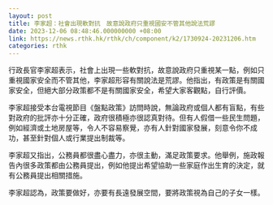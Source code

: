 ```yaml
---
layout: post
title: 李家超：社會出現軟對抗　故意說政府只重視國安不管其他說法荒謬
date: 2023-12-06 08:48:46.000000000 +08:00
link: https://news.rthk.hk/rthk/ch/component/k2/1730924-20231206.htm
categories: rthk
---
```


行政長官李家超表示，社會上出現一些軟對抗，故意說政府只重視某一點，例如只重視國家安全而不管其他，李家超形容有關說法是荒謬。他指出，有政策是有關國家安全，但絕大部分政策都不是有關國家安全，希望大家客觀點，自行評價。

李家超接受本台電視節目《盤點政策》訪問時說，無論政府或個人都有盲點，有些對政府的批評亦十分正確，政府很積極亦很認真對待。但有人假借一些民生問題，例如經濟或土地房屋等，令人不容易察覺，亦有人針對國家發展，刻意令你不成功，甚至針對個人或行業提出制裁等。

李家超又指出，公務員都很盡心盡力，亦很主動，滿足政策要求。他舉例，施政報告內很多政策都由公務員提出，例如他提出希望協助一些家庭作出生育的決定，就有公務員提出相關措施。

李家超認為，政策要做好，亦要有長遠發展空間，要將政策視為自己的子女一樣。
